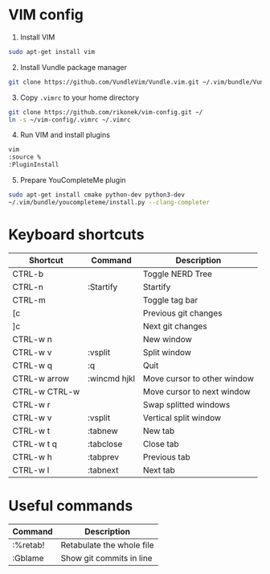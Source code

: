 # VIM config

1. Install VIM
```bash
sudo apt-get install vim
```

2. Install Vundle package manager
```bash
git clone https://github.com/VundleVim/Vundle.vim.git ~/.vim/bundle/Vundle.vim
```

3. Copy ```.vimrc``` to your home directory
```bash
git clone https://github.com/rikonek/vim-config.git ~/
ln -s ~/vim-config/.vimrc ~/.vimrc
```

4. Run VIM and install plugins
```bash
vim
:source %
:PluginInstall
```

5. Prepare YouCompleteMe plugin
```bash
sudo apt-get install cmake python-dev python3-dev
~/.vim/bundle/youcompleteme/install.py --clang-completer
```

# Keyboard shortcuts

| Shortcut | Command | Description |
| --- | --- | --- |
| CTRL-b |  | Toggle NERD Tree |
| CTRL-n | :Startify | Startify |
| CTRL-m |  | Toggle tag bar |
| [c |  | Previous git changes |
| ]c |  | Next git changes |
| CTRL-w n |  | New window |
| CTRL-w v | :vsplit | Split window |
| CTRL-w q | :q | Quit |
| CTRL-w arrow | :wincmd hjkl | Move cursor to other window |
| CTRL-w CTRL-w |  | Move cursor to next window |
| CTRL-w r |  | Swap splitted windows |
| CTRL-w v | :vsplit | Vertical split window |
| CTRL-w t | :tabnew | New tab |
| CTRL-w t q | :tabclose | Close tab |
| CTRL-w h | :tabprev | Previous tab |
| CTRL-w l | :tabnext | Next tab |

# Useful commands

| Command | Description |
| --- | --- |
| :%retab! | Retabulate the whole file |
| :Gblame | Show git commits in line |
